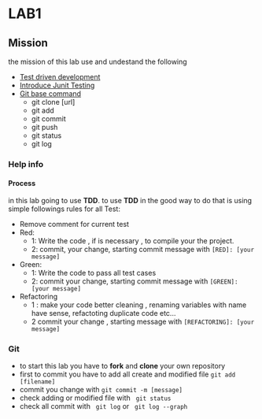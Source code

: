 # LAB1 

## Mission
the mission of this lab use and undestand the following 
* [Test driven development](https://it.wikipedia.org/wiki/Test_driven_development)
* [Introduce Junit Testing](https://junit.org/junit5/)
* [Git base command](https://git-scm.com/)
	* git clone [url]
	* git add  
	* git commit 
	* git push 
	* git status 
	* git log 


### Help info

#### Process
in this lab going to use **TDD**. to use **TDD** in the good way to do that is using simple followings rules for all Test:

* Remove comment for current test 
* Red:
	* 1:  Write the code , if is necessary , to   compile your the project.
	* 2: commit, your change, starting commit message with ``` [RED]: [your message] ```
* Green: 
	* 1: Write the code to pass all test cases 
	* 2: commit your change, starting commit message with ``` [GREEN]: [your message] ```
* Refactoring
	* 1 : make your code better cleaning , renaming variables with name have sense, refactoting duplicate code etc...
	* 2  commit your change , starting  message with ``` [REFACTORING]: [your message] ```

### Git 
 * to start this lab you have to **fork** and **clone** your own repository 
 * first to commit you have to add all create and modified file ``` git add [filename] ```
 * commit you change with ``` git commit -m [message] ```
 * check adding or modified file with  ``` git status```
 * check all commit with  ``` git log``` or ``` git log --graph``` 
